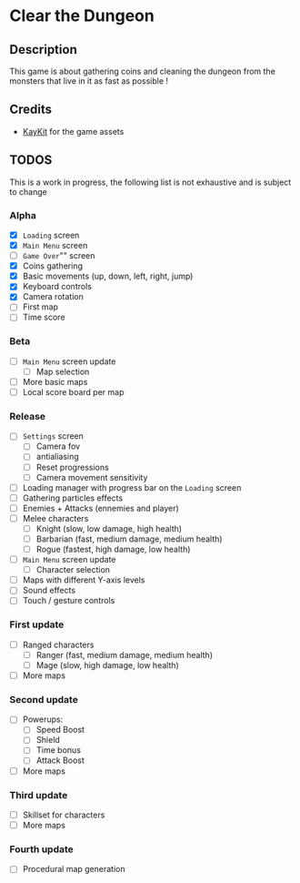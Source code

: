 # Clear the Dungeon

## Description
This game is about gathering coins and cleaning the dungeon from the monsters that live in it as fast as possible !

## Credits
- [KayKit](https://kaylousberg.itch.io/) for the game assets

## TODOS
This is a work in progress, the following list is not exhaustive and is subject to change

### Alpha
- [x] `Loading` screen
- [x] `Main Menu` screen
- [ ] `Game Over`"" screen
- [x] Coins gathering
- [x] Basic movements (up, down, left, right, jump)
- [x] Keyboard controls
- [x] Camera rotation
- [ ] First map
- [ ] Time score

### Beta
- [ ] `Main Menu` screen update
  - [ ] Map selection
- [ ] More basic maps
- [ ] Local score board per map

### Release
- [ ] `Settings` screen
  - [ ] Camera fov
  - [ ] antialiasing
  - [ ] Reset progressions
  - [ ] Camera movement sensitivity
- [ ] Loading manager with progress bar on the `Loading` screen
- [ ] Gathering particles effects
- [ ] Enemies + Attacks (ennemies and player)
- [ ] Melee characters
  - [ ] Knight (slow, low damage, high health)
  - [ ] Barbarian (fast, medium damage, medium health)
  - [ ] Rogue (fastest, high damage, low health)
- [ ] `Main Menu` screen update
  - [ ] Character selection
- [ ] Maps with different Y-axis levels
- [ ] Sound effects
- [ ] Touch / gesture controls

### First update
- [ ] Ranged characters
  - [ ] Ranger (fast, medium damage, medium health)
  - [ ] Mage (slow, high damage, low health)
- [ ] More maps

### Second update
- [ ] Powerups:
  - [ ] Speed Boost
  - [ ] Shield
  - [ ] Time bonus
  - [ ] Attack Boost
- [ ] More maps

### Third update
- [ ] Skillset for characters
- [ ] More maps

### Fourth update
- [ ] Procedural map generation
